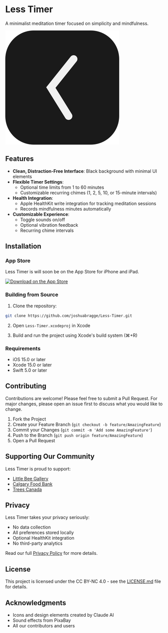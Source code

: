 # Less Timer

A minimalist meditation timer focused on simplicity and mindfulness.

![Less Timer Icon](assets/less-timer-icon.svg)

## Features

* **Clean, Distraction-Free Interface**: Black background with minimal UI elements
* **Flexible Timer Settings**:
  * Optional time limits from 1 to 60 minutes
  * Customizable recurring chimes (1, 2, 5, 10, or 15-minute intervals)
* **Health Integration**: 
  * Apple HealthKit write integration for tracking meditation sessions
  * Records mindfulness minutes automatically
* **Customizable Experience**:
  * Toggle sounds on/off
  * Optional vibration feedback
  * Recurring chime intervals

## Installation

### App Store
Less Timer is will soon be on the App Store for iPhone and iPad.

[![Download on the App Store](assets/app-store-badge.png)](APP_STORE_LINK)

### Building from Source

1. Clone the repository:
```bash
git clone https://github.com/joshuabragge/Less-Timer.git
```

2. Open `Less-Timer.xcodeproj` in Xcode

3. Build and run the project using Xcode's build system (⌘+R)

### Requirements

* iOS 15.0 or later
* Xcode 15.0 or later
* Swift 5.0 or later

## Contributing

Contributions are welcome! Please feel free to submit a Pull Request. For major changes, please open an issue first to discuss what you would like to change.

1. Fork the Project
2. Create your Feature Branch (`git checkout -b feature/AmazingFeature`)
3. Commit your Changes (`git commit -m 'Add some AmazingFeature'`)
4. Push to the Branch (`git push origin feature/AmazingFeature`)
5. Open a Pull Request

## Supporting Our Community

Less Timer is proud to support:

* [Little Bee Gallery](https://www.littlebeegallery.com/)
* [Calgary Food Bank](https://www.calgaryfoodbank.com/)
* [Trees Canada](https://treecanada.ca/)

## Privacy

Less Timer takes your privacy seriously:
* No data collection
* All preferences stored locally
* Optional HealthKit integration
* No third-party analytics

Read our full [Privacy Policy](privacy-policy.md) for more details.

## License

This project is licensed under the CC BY-NC 4.0 - see the [LICENSE.md](license.md) file for details.

## Acknowledgments

* Icons and design elements created by Claude AI
* Sound effects from PixaBay
* All our contributors and users
